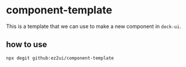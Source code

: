 # component-template

This is a template that we can use to make a new component in `dock-ui`.

## how to use

```bash
npx degit github:ez2ui/component-template
```